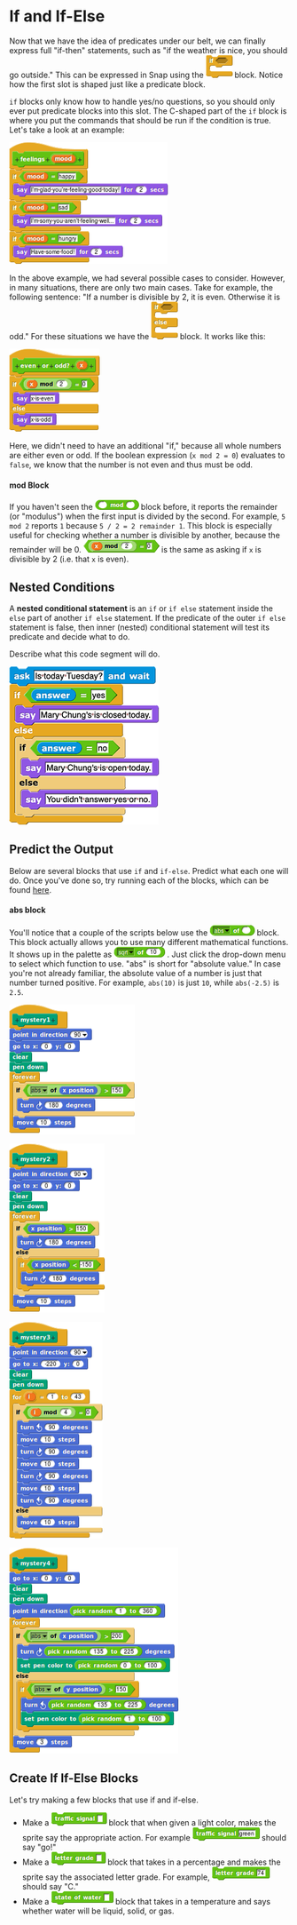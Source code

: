 # If and If-Else

Now that we have the idea of predicates under our belt, we can finally express full "if-then" statements, such as "if the weather is nice, you should go outside." This can be expressed in Snap using the ![](../.gitbook/assets/image%20%2853%29.png) block. Notice how the first slot is shaped just like a predicate block. 

`if` blocks only know how to handle yes/no questions, so you should only ever put predicate blocks into this slot. The C-shaped part of the `if` block is where you put the commands that should be run if the condition is true. Let's take a look at an example:

![](../.gitbook/assets/image%20%2846%29.png)

In the above example, we had several possible cases to consider. However, in many situations, there are only two main cases. Take for example, the following sentence: "If a number is divisible by 2, it is even. Otherwise it is odd." For these situations we have the ![](../.gitbook/assets/image%20%28137%29.png) block. It works like this:

![](../.gitbook/assets/image%20%28287%29.png)

Here, we didn't need to have an additional "if," because all whole numbers are either even or odd. If the boolean expression \(`x mod 2 = 0`\) evaluates to `false`, we know that the number is not even and thus must be odd.

#### mod Block

If you haven't seen the ![](../.gitbook/assets/image%20%28198%29.png) block before, it reports the remainder \(or "modulus"\) when the first input is divided by the second. For example, `5 mod 2` reports `1` because `5 / 2 = 2 remainder 1`. This block is especially useful for checking whether a number is divisible by another, because the remainder will be 0. ![](../.gitbook/assets/image%20%2889%29.png) is the same as asking if `x` is divisible by 2 \(i.e. that `x` is even\).

## Nested Conditions

A **nested conditional statement** is an `if` or `if else` statement inside the `else` part of another `if else` statement. If the predicate of the outer `if else` statement is false, then inner \(nested\) conditional statement will test its predicate and decide what to do.

Describe what this code segment will do.

![](../.gitbook/assets/image%20%28282%29.png)

## Predict the Output

Below are several blocks that use `if` and `if-else`. Predict what each one will do. Once you've done so, try running each of the blocks, which can be found [here](http://snap.berkeley.edu/snapsource/snap.html#open:https://beautyjoy.github.io/bjc-r/prog/conditionals/predict-if-functions.xml).

#### abs block

You'll notice that a couple of the scripts below use the ![](../.gitbook/assets/image%20%28280%29.png) block. This block actually allows you to use many different mathematical functions. It shows up in the palette as ![](../.gitbook/assets/image%20%28275%29.png) . Just click the drop-down menu to select which function to use. "abs" is short for "absolute value." In case you're not already familiar, the absolute value of a number is just that number turned positive. For example, `abs(10)` is just `10`, while `abs(-2.5)` is `2.5`.

![](../.gitbook/assets/image%20%28222%29.png)

![](../.gitbook/assets/image%20%2813%29.png)

![](../.gitbook/assets/image%20%2845%29.png)

![](../.gitbook/assets/image%20%2841%29.png)

## Create If If-Else Blocks

Let's try making a few blocks that use if and if-else.

* Make a ![](../.gitbook/assets/image%20%28207%29.png) block that when given a light color, makes the sprite say the appropriate action. For example ![](../.gitbook/assets/image%20%28233%29.png) should say "go!"
* Make a ![](../.gitbook/assets/image%20%28220%29.png) block that takes in a percentage and makes the sprite say the associated letter grade. For example, ![](../.gitbook/assets/image%20%28249%29.png) should say "C."
* Make a ![](../.gitbook/assets/image%20%2823%29.png) block that takes in a temperature and says whether water will be liquid, solid, or gas.

